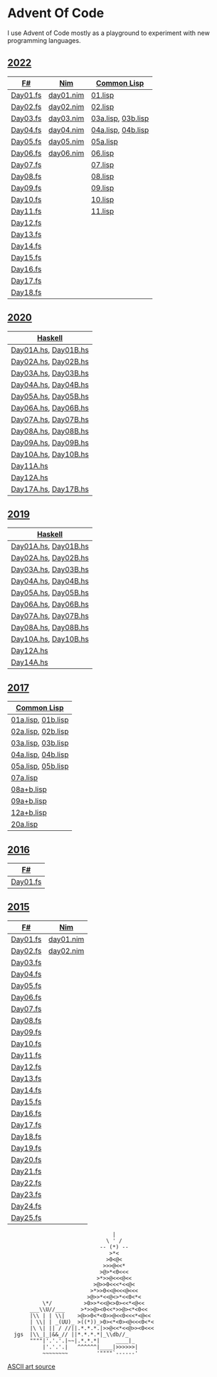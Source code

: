 # Advent Of Code

I use Advent of Code mostly as a playground to experiment with new programming
languages.

## [2022](./2022)

| [F#](./2022/aoc-2022-fs/) | [Nim](./2022/aoc-2022-nim/) | [Common Lisp](./2022/aoc-2022-cl/) |
| ------------------------ | ------------------------ | ------------------------ |
| [Day01.fs](./2022/aoc-2022-fs/Day01.fs) | [day01.nim](./2022/aoc-2022-nim/day01.nim) | [01.lisp](./2022/aoc-2022-cl/src/01.lisp) |
| [Day02.fs](./2022/aoc-2022-fs/Day02.fs) | [day02.nim](./2022/aoc-2022-nim/day02.nim) | [02.lisp](./2022/aoc-2022-cl/src/02.lisp) |
| [Day03.fs](./2022/aoc-2022-fs/Day03.fs) | [day03.nim](./2022/aoc-2022-nim/day03.nim) | [03a.lisp](./2022/aoc-2022-cl/src/03a.lisp), [03b.lisp](./2022/aoc-2022-cl/src/03b.lisp) |
| [Day04.fs](./2022/aoc-2022-fs/Day04.fs) | [day04.nim](./2022/aoc-2022-nim/day04.nim) | [04a.lisp](./2022/aoc-2022-cl/src/04a.lisp), [04b.lisp](./2022/aoc-2022-cl/src/04b.lisp) |
| [Day05.fs](./2022/aoc-2022-fs/Day05.fs) | [day05.nim](./2022/aoc-2022-nim/day05.nim) | [05a.lisp](./2022/aoc-2022-cl/src/05a.lisp) |
| [Day06.fs](./2022/aoc-2022-fs/Day06.fs) | [day06.nim](./2022/aoc-2022-nim/day06.nim) | [06.lisp](./2022/aoc-2022-cl/src/06.lisp) |
| [Day07.fs](./2022/aoc-2022-fs/Day07.fs) | | [07.lisp](./2022/aoc-2022-cl/src/07.lisp) |
| [Day08.fs](./2022/aoc-2022-fs/Day08.fs) | | [08.lisp](./2022/aoc-2022-cl/src/08.lisp) |
| [Day09.fs](./2022/aoc-2022-fs/Day09.fs) | | [09.lisp](./2022/aoc-2022-cl/src/09.lisp) |
| [Day10.fs](./2022/aoc-2022-fs/Day10.fs) | | [10.lisp](./2022/aoc-2022-cl/src/10.lisp) |
| [Day11.fs](./2022/aoc-2022-fs/Day11.fs) | | [11.lisp](./2022/aoc-2022-cl/src/11.lisp) |
| [Day12.fs](./2022/aoc-2022-fs/Day12.fs) | | |
| [Day13.fs](./2022/aoc-2022-fs/Day13.fs) | | |
| [Day14.fs](./2022/aoc-2022-fs/Day14.fs) | | |
| [Day15.fs](./2022/aoc-2022-fs/Day15.fs) | | |
| [Day16.fs](./2022/aoc-2022-fs/Day16.fs) | | |
| [Day17.fs](./2022/aoc-2022-fs/Day17.fs) | | |
| [Day18.fs](./2022/aoc-2022-fs/Day18.fs) | | |


## [2020](./2020)

|[Haskell](./2020/aoc-2020-hs/) |
| ------------------------ |
| [Day01A.hs](./2020/aoc-2020-hs/src/Day01A.hs), [Day01B.hs](./2019/aoc-2020-hs/src/Day01B.hs) |
| [Day02A.hs](./2020/aoc-2020-hs/src/Day02A.hs), [Day02B.hs](./2019/aoc-2020-hs/src/Day02B.hs) |
| [Day03A.hs](./2020/aoc-2020-hs/src/Day03A.hs), [Day03B.hs](./2019/aoc-2020-hs/src/Day03B.hs) |
| [Day04A.hs](./2020/aoc-2020-hs/src/Day04A.hs), [Day04B.hs](./2019/aoc-2020-hs/src/Day04B.hs) |
| [Day05A.hs](./2020/aoc-2020-hs/src/Day05A.hs), [Day05B.hs](./2019/aoc-2020-hs/src/Day05B.hs) |
| [Day06A.hs](./2020/aoc-2020-hs/src/Day06A.hs), [Day06B.hs](./2019/aoc-2020-hs/src/Day06B.hs) |
| [Day07A.hs](./2020/aoc-2020-hs/src/Day07A.hs), [Day07B.hs](./2019/aoc-2020-hs/src/Day07B.hs) |
| [Day08A.hs](./2020/aoc-2020-hs/src/Day08A.hs), [Day08B.hs](./2019/aoc-2020-hs/src/Day08B.hs) |
| [Day09A.hs](./2020/aoc-2020-hs/src/Day09A.hs), [Day09B.hs](./2019/aoc-2020-hs/src/Day09B.hs) |
| [Day10A.hs](./2020/aoc-2020-hs/src/Day10A.hs), [Day10B.hs](./2019/aoc-2020-hs/src/Day10B.hs) |
| [Day11A.hs](./2020/aoc-2020-hs/src/Day11A.hs) |
| [Day12A.hs](./2020/aoc-2020-hs/src/Day12A.hs) |
| [Day17A.hs](./2020/aoc-2020-hs/src/Day17A.hs), [Day17B.hs](./2020/aoc-2020-hs/src/Day17B.hs) |

## [2019](./2019)

|[Haskell](./2019/aoc-2019-hs/) |
| ------------------------ |
| [Day01A.hs](./2019/aoc-2019-hs/src/Day01A.hs), [Day01B.hs](./2019/aoc-2019-hs/src/Day01B.hs) |
| [Day02A.hs](./2019/aoc-2019-hs/src/Day02A.hs), [Day02B.hs](./2019/aoc-2019-hs/src/Day02B.hs) |
| [Day03A.hs](./2019/aoc-2019-hs/src/Day03A.hs), [Day03B.hs](./2019/aoc-2019-hs/src/Day03B.hs) |
| [Day04A.hs](./2019/aoc-2019-hs/src/Day04A.hs), [Day04B.hs](./2019/aoc-2019-hs/src/Day04B.hs) |
| [Day05A.hs](./2019/aoc-2019-hs/src/Day05A.hs), [Day05B.hs](./2019/aoc-2019-hs/src/Day05B.hs) |
| [Day06A.hs](./2019/aoc-2019-hs/src/Day06A.hs), [Day06B.hs](./2019/aoc-2019-hs/src/Day06B.hs) |
| [Day07A.hs](./2019/aoc-2019-hs/src/Day07A.hs), [Day07B.hs](./2019/aoc-2019-hs/src/Day07B.hs) |
| [Day08A.hs](./2019/aoc-2019-hs/src/Day08A.hs), [Day08B.hs](./2019/aoc-2019-hs/src/Day08B.hs) |
| [Day10A.hs](./2019/aoc-2019-hs/src/Day10A.hs), [Day10B.hs](./2019/aoc-2019-hs/src/Day10B.hs) |
| [Day12A.hs](./2019/aoc-2019-hs/src/Day12A.hs) |
| [Day14A.hs](./2019/aoc-2019-hs/src/Day14A.hs) |


## [2017](./2017)

|[Common Lisp](./2017/aoc-2017-cl/) |
| ------------------------ |
| [01a.lisp](./2017/aoc-2017-cl/01a.lisp), [01b.lisp](./2017/aoc-2017-cl/01b.lisp) |
| [02a.lisp](./2017/aoc-2017-cl/02a.lisp), [02b.lisp](./2017/aoc-2017-cl/02b.lisp) |
| [03a.lisp](./2017/aoc-2017-cl/03a.lisp), [03b.lisp](./2017/aoc-2017-cl/03b.lisp) |
| [04a.lisp](./2017/aoc-2017-cl/04a.lisp), [04b.lisp](./2017/aoc-2017-cl/04b.lisp) |
| [05a.lisp](./2017/aoc-2017-cl/05a.lisp), [05b.lisp](./2017/aoc-2017-cl/05b.lisp) |
| [07a.lisp](./2017/aoc-2017-cl/07a.lisp) |
| [08a+b.lisp](./2017/aoc-2017-cl/08a+b.lisp) |
| [09a+b.lisp](./2017/aoc-2017-cl/09a+b.lisp) |
| [12a+b.lisp](./2017/aoc-2017-cl/12a+b.lisp) |
| [20a.lisp](./2017/aoc-2017-cl/20a.lisp) |

## [2016](./2016)

|[F#](./2016/aoc-2016-fs/) |
| ------------------------ |
| [Day01.fs](./2016/aoc-2016-fs/Day01.fs) |

## [2015](./2015)

|[F#](./2015/aoc-2015-fs/) | [Nim](./2015/aoc-2015-nim) |
| ------------------------ | -------------------------- |
| [Day01.fs](./2015/aoc-2015-fs/Day01.fs) | [day01.nim](./2015/aoc-2015-nim/day01.nim) |
| [Day02.fs](./2015/aoc-2015-fs/Day02.fs) | [day02.nim](./2015/aoc-2015-nim/day02.nim) |
| [Day03.fs](./2015/aoc-2015-fs/Day03.fs) | |
| [Day04.fs](./2015/aoc-2015-fs/Day04.fs) | |
| [Day05.fs](./2015/aoc-2015-fs/Day05.fs) | |
| [Day06.fs](./2015/aoc-2015-fs/Day06.fs) | |
| [Day07.fs](./2015/aoc-2015-fs/Day07.fs) | |
| [Day08.fs](./2015/aoc-2015-fs/Day08.fs) | |
| [Day09.fs](./2015/aoc-2015-fs/Day09.fs) | |
| [Day10.fs](./2015/aoc-2015-fs/Day10.fs) | |
| [Day11.fs](./2015/aoc-2015-fs/Day11.fs) | |
| [Day12.fs](./2015/aoc-2015-fs/Day12.fs) | |
| [Day13.fs](./2015/aoc-2015-fs/Day13.fs) | |
| [Day14.fs](./2015/aoc-2015-fs/Day14.fs) | |
| [Day15.fs](./2015/aoc-2015-fs/Day15.fs) | |
| [Day16.fs](./2015/aoc-2015-fs/Day16.fs) | |
| [Day17.fs](./2015/aoc-2015-fs/Day17.fs) | |
| [Day18.fs](./2015/aoc-2015-fs/Day18.fs) | |
| [Day19.fs](./2015/aoc-2015-fs/Day19.fs) | |
| [Day20.fs](./2015/aoc-2015-fs/Day20.fs) | |
| [Day21.fs](./2015/aoc-2015-fs/Day21.fs) | |
| [Day22.fs](./2015/aoc-2015-fs/Day22.fs) | |
| [Day23.fs](./2015/aoc-2015-fs/Day23.fs) | |
| [Day24.fs](./2015/aoc-2015-fs/Day24.fs) | |
| [Day25.fs](./2015/aoc-2015-fs/Day25.fs) | |

```text
                                 |
                               \ ' /
                             -- (*) --
                                >*<
                               >0<@<
                              >>>@<<*
                             >@>*<0<<<
                            >*>>@<<<@<<
                           >@>>0<<<*<<@<
                          >*>>0<<@<<<@<<<
                         >@>>*<<@<>*<<0<*<
           \*/          >0>>*<<@<>0><<*<@<<
       ___\\U//___     >*>>@><0<<*>>@><*<0<<
       |\\ | | \\|    >@>>0<*<0>>@<<0<<<*<@<<
       | \\| | _(UU)_ >((*))_>0><*<0><@<<<0<*<
       |\ \| || / //||.*.*.*.|>>@<<*<<@>><0<<<
  jgs  |\\_|_|&&_// ||*.*.*.*|_\\db//_
       """"|'.'.'.|~~|.*.*.*|     ____|_
           |'.'.'.|   ^^^^^^|____|>>>>>>|
           ~~~~~~~~         '""""`------'
```

[ASCII art source](https://asciiart.website/index.php?art=holiday/christmas/trees)

